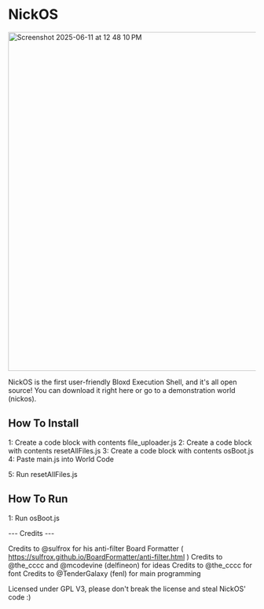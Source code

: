 # NickOS
<img width="690" alt="Screenshot 2025-06-11 at 12 48 10 PM" src="https://github.com/user-attachments/assets/58595d12-9a70-4463-ad11-5e8745e7e0b1" />

NickOS is the first user-friendly Bloxd Execution Shell, and it's all open source! You can download it right here or go to a demonstration world (nickos). 

## How To Install
1: Create a code block with contents file_uploader.js
2: Create a code block with contents resetAllFiles.js
3: Create a code block with contents osBoot.js
4: Paste main.js into World Code

5: Run resetAllFiles.js

## How To Run
1: Run osBoot.js


--- Credits ---

Credits to @sulfrox for his anti-filter Board Formatter ( https://sulfrox.github.io/BoardFormatter/anti-filter.html )
Credits to @the_cccc and @mcodevine (delfineon) for ideas
Credits to @the_cccc for font
Credits to @TenderGalaxy (fenl) for main programming

Licensed under GPL V3, please don't break the license and steal NickOS' code :)
